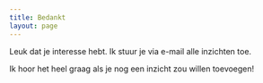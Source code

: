 ```yaml
---
title: Bedankt
layout: page
---
```


Leuk dat je interesse hebt. Ik stuur je via e-mail alle inzichten toe. 

Ik hoor het heel graag als je nog een inzicht zou willen toevoegen! 
